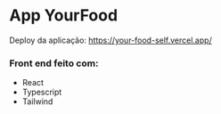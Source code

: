 # App YourFood

Deploy da aplicação: https://your-food-self.vercel.app/

### Front end feito com:
* React
* Typescript
* Tailwind
